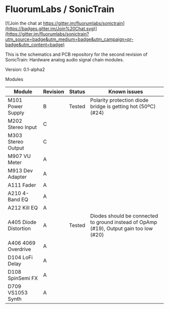 # FluorumLabs / SonicTrain

[![Join the chat at https://gitter.im/fluorumlabs/sonictrain](https://badges.gitter.im/Join%20Chat.svg)](https://gitter.im/fluorumlabs/sonictrain?utm_source=badge&utm_medium=badge&utm_campaign=pr-badge&utm_content=badge)

This is the schematics and PCB repository for the second revision of SonicTrain: Hardware analog audio signal chain modules.

Version: 0.1-alpha2

Modules

Module | Revision | Status | Known issues
------ | -------- | ----------- | ------------
M101 Power Supply | B | Tested | Polarity protection diode bridge is getting hot (50ºC) (#24)
M202 Stereo Input | C | |
M303 Stereo Output | C | |
M907 VU Meter | A | |
M913 Dev Adapter | A | |
A111 Fader | A | |
A210 4-Band EQ | A | |
A212 Kill EQ | A | |
A405 Diode Distortion | A | Tested | Diodes should be connected to ground instead of OpAmp (#19), Output gain too low (#20)
A406 4069 Overdrive | A | |
D104 LoFi Delay | A | |
D108 SpinSemi FX | A | |
D709 VS1053 Synth | A | |
